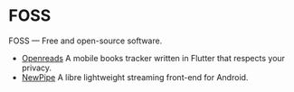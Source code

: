 # FOSS
FOSS — Free and open-source software.

- [Openreads](https://github.com/mateusz-bak/openreads-android) A mobile books tracker written in Flutter that respects your privacy.
- [NewPipe](https://github.com/TeamNewPipe/NewPipe) A libre lightweight streaming front-end for Android.
